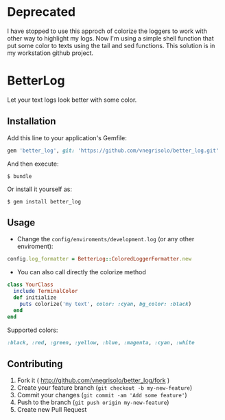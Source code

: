 # Deprecated

I have stopped to use this approch of colorize the loggers to work with other way to highlight my logs. Now I'm using a simple shell function that put some color to texts using the tail and sed functions. This solution is in my workstation github project.

# BetterLog

Let your text logs look better with some color.

## Installation

Add this line to your application's Gemfile:

```ruby
gem 'better_log', git: 'https://github.com/vnegrisolo/better_log.git'
```

And then execute:

    $ bundle

Or install it yourself as:

    $ gem install better_log

## Usage

- Change the `config/enviroments/development.log` (or any other enviroment):

```ruby
config.log_formatter = BetterLog::ColoredLoggerFormatter.new
```

- You can also call directly the colorize method

```ruby
class YourClass
  include TerminalColor
  def initialize
    puts colorize('my text', color: :cyan, bg_color: :black)
  end
end
```

Supported colors:

```ruby
:black, :red, :green, :yellow, :blue, :magenta, :cyan, :white
```

## Contributing

1. Fork it ( http://github.com/vnegrisolo/better_log/fork )
2. Create your feature branch (`git checkout -b my-new-feature`)
3. Commit your changes (`git commit -am 'Add some feature'`)
4. Push to the branch (`git push origin my-new-feature`)
5. Create new Pull Request
